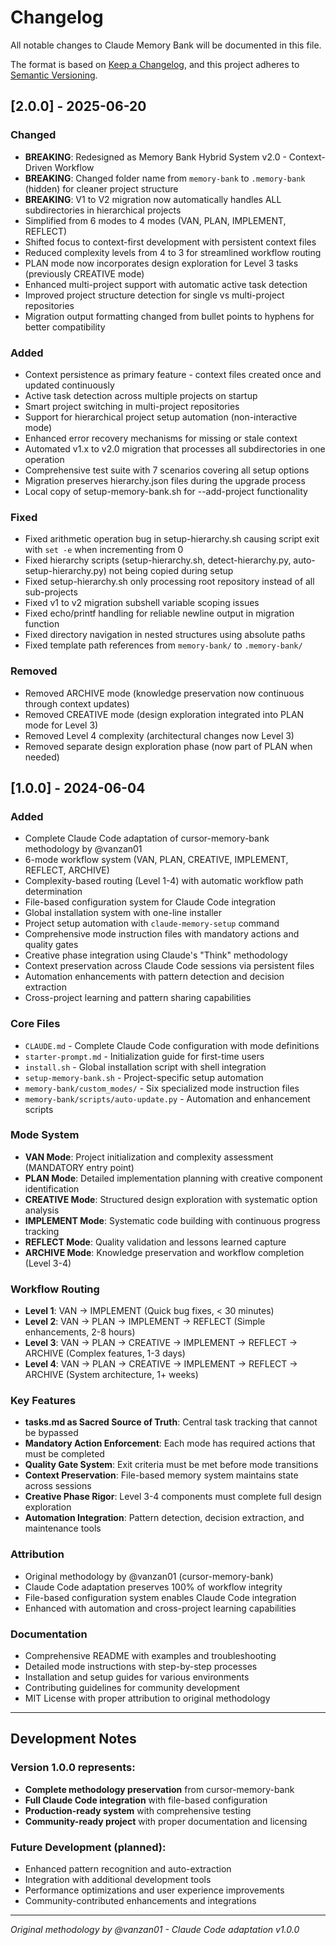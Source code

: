 # Changelog

All notable changes to Claude Memory Bank will be documented in this file.

The format is based on [Keep a Changelog](https://keepachangelog.com/en/1.0.0/),
and this project adheres to [Semantic Versioning](https://semver.org/spec/v2.0.0.html).

## [2.0.0] - 2025-06-20

### Changed
- **BREAKING**: Redesigned as Memory Bank Hybrid System v2.0 - Context-Driven Workflow
- **BREAKING**: Changed folder name from `memory-bank` to `.memory-bank` (hidden) for cleaner project structure
- **BREAKING**: V1 to V2 migration now automatically handles ALL subdirectories in hierarchical projects
- Simplified from 6 modes to 4 modes (VAN, PLAN, IMPLEMENT, REFLECT)
- Shifted focus to context-first development with persistent context files
- Reduced complexity levels from 4 to 3 for streamlined workflow routing
- PLAN mode now incorporates design exploration for Level 3 tasks (previously CREATIVE mode)
- Enhanced multi-project support with automatic active task detection
- Improved project structure detection for single vs multi-project repositories
- Migration output formatting changed from bullet points to hyphens for better compatibility

### Added
- Context persistence as primary feature - context files created once and updated continuously
- Active task detection across multiple projects on startup
- Smart project switching in multi-project repositories
- Support for hierarchical project setup automation (non-interactive mode)
- Enhanced error recovery mechanisms for missing or stale context
- Automated v1.x to v2.0 migration that processes all subdirectories in one operation
- Comprehensive test suite with 7 scenarios covering all setup options
- Migration preserves hierarchy.json files during the upgrade process
- Local copy of setup-memory-bank.sh for --add-project functionality

### Fixed
- Fixed arithmetic operation bug in setup-hierarchy.sh causing script exit with `set -e` when incrementing from 0
- Fixed hierarchy scripts (setup-hierarchy.sh, detect-hierarchy.py, auto-setup-hierarchy.py) not being copied during setup
- Fixed setup-hierarchy.sh only processing root repository instead of all sub-projects
- Fixed v1 to v2 migration subshell variable scoping issues
- Fixed echo/printf handling for reliable newline output in migration function
- Fixed directory navigation in nested structures using absolute paths
- Fixed template path references from `memory-bank/` to `.memory-bank/`

### Removed
- Removed ARCHIVE mode (knowledge preservation now continuous through context updates)
- Removed CREATIVE mode (design exploration integrated into PLAN mode for Level 3)
- Removed Level 4 complexity (architectural changes now Level 3)
- Removed separate design exploration phase (now part of PLAN when needed)

## [1.0.0] - 2024-06-04

### Added
- Complete Claude Code adaptation of cursor-memory-bank methodology by @vanzan01
- 6-mode workflow system (VAN, PLAN, CREATIVE, IMPLEMENT, REFLECT, ARCHIVE)
- Complexity-based routing (Level 1-4) with automatic workflow path determination
- File-based configuration system for Claude Code integration
- Global installation system with one-line installer
- Project setup automation with `claude-memory-setup` command
- Comprehensive mode instruction files with mandatory actions and quality gates
- Creative phase integration using Claude's "Think" methodology
- Context preservation across Claude Code sessions via persistent files
- Automation enhancements with pattern detection and decision extraction
- Cross-project learning and pattern sharing capabilities

### Core Files
- `CLAUDE.md` - Complete Claude Code configuration with mode definitions
- `starter-prompt.md` - Initialization guide for first-time users
- `install.sh` - Global installation script with shell integration
- `setup-memory-bank.sh` - Project-specific setup automation
- `memory-bank/custom_modes/` - Six specialized mode instruction files
- `memory-bank/scripts/auto-update.py` - Automation and enhancement scripts

### Mode System
- **VAN Mode**: Project initialization and complexity assessment (MANDATORY entry point)
- **PLAN Mode**: Detailed implementation planning with creative component identification
- **CREATIVE Mode**: Structured design exploration with systematic option analysis
- **IMPLEMENT Mode**: Systematic code building with continuous progress tracking
- **REFLECT Mode**: Quality validation and lessons learned capture
- **ARCHIVE Mode**: Knowledge preservation and workflow completion (Level 3-4)

### Workflow Routing
- **Level 1**: VAN → IMPLEMENT (Quick bug fixes, < 30 minutes)
- **Level 2**: VAN → PLAN → IMPLEMENT → REFLECT (Simple enhancements, 2-8 hours)
- **Level 3**: VAN → PLAN → CREATIVE → IMPLEMENT → REFLECT → ARCHIVE (Complex features, 1-3 days)
- **Level 4**: VAN → PLAN → CREATIVE → IMPLEMENT → REFLECT → ARCHIVE (System architecture, 1+ weeks)

### Key Features
- **tasks.md as Sacred Source of Truth**: Central task tracking that cannot be bypassed
- **Mandatory Action Enforcement**: Each mode has required actions that must be completed
- **Quality Gate System**: Exit criteria must be met before mode transitions
- **Context Preservation**: File-based memory system maintains state across sessions
- **Creative Phase Rigor**: Level 3-4 components must complete full design exploration
- **Automation Integration**: Pattern detection, decision extraction, and maintenance tools

### Attribution
- Original methodology by @vanzan01 (cursor-memory-bank)
- Claude Code adaptation preserves 100% of workflow integrity
- File-based configuration system enables Claude Code integration
- Enhanced with automation and cross-project learning capabilities

### Documentation
- Comprehensive README with examples and troubleshooting
- Detailed mode instructions with step-by-step processes
- Installation and setup guides for various environments
- Contributing guidelines for community development
- MIT License with proper attribution to original methodology

---

## Development Notes

### Version 1.0.0 represents:
- **Complete methodology preservation** from cursor-memory-bank
- **Full Claude Code integration** with file-based configuration
- **Production-ready system** with comprehensive testing
- **Community-ready project** with proper documentation and licensing

### Future Development (planned):
- Enhanced pattern recognition and auto-extraction
- Integration with additional development tools
- Performance optimizations and user experience improvements
- Community-contributed enhancements and integrations

---

*Original methodology by @vanzan01 - Claude Code adaptation v1.0.0*